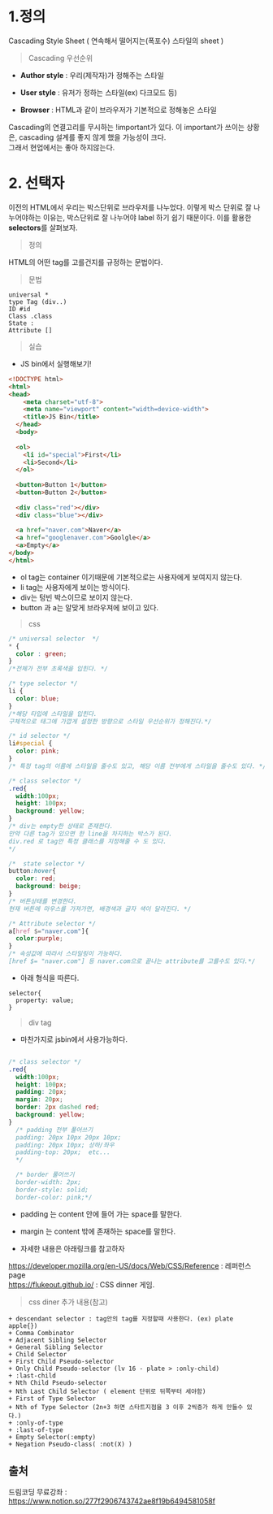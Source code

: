 # 1.정의
Cascading Style Sheet ( 연속해서 떨어지는(폭포수) 스타일의 sheet )

> Cascading 우선순위

+ **Author style** : 우리(제작자)가 정해주는 스타일

+ **User style**   : 유저가 정하는 스타일(ex) 다크모드 등)

+ **Browser**      : HTML과 같이 브라우저가 기본적으로 정해놓은 스타일

Cascading의 연결고리를 무시하는 !important가 있다. 이 important가 쓰이는 상황은, cascading 설계를 좋지 않게 했을 가능성이 크다.<br>
그래서 현업에서는 좋아 하지않는다.

# 2. 선택자
이전의 HTML에서 우리는 박스단위로 브라우저를 나누었다. 이렇게 박스 단위로 잘 나누어야하는 이유는, 박스단위로 잘 나누어야 label 하기 쉽기 때문이다.
이를 활용한 **selectors**를 살펴보자.

> 정의

HTML의 어떤 tag를 고를건지를 규정하는 문법이다.
> 문법
```
universal *
type Tag (div..)
ID #id
Class .class
State :
Attribute []
```
> 실습
+ JS bin에서 실행해보기!
```html
<!DOCTYPE html>
<html>
<head>
    <meta charset="utf-8">
    <meta name="viewport" content="width=device-width">
    <title>JS Bin</title>
  </head>
  <body>
    
  <ol>
    <li id="special">First</li>
    <li>Second</li>
  </ol>
    
  <button>Button 1</button>
  <button>Button 2</button>
    
  <div class="red"></div>
  <div class="blue"></div>
    
  <a href="naver.com">Naver</a>
  <a href="googlenaver.com">Goolgle</a>
  <a>Empty</a>
</body>
</html>
```
+ ol tag는 container 이기때문에 기본적으로는 사용자에게 보여지지 않는다.
+ li tag는 사용자에게 보이는 방식이다.
+ div는 텅빈 박스이므로 보이지 않는다.
+ button 과 a는 알맞게 브라우져에 보이고 있다.


> css 
```css
/* universal selector  */
* {
  color : green;
}
/*전체가 전부 초록색을 입힌다. */

/* type selector */
li {
  color: blue;
}
/*해당 타입에 스타일을 입힌다. 
구체적으로 태그에 가깝게 설정한 방향으로 스타일 우선순위가 정해진다.*/

/* id selector */
li#special {
  color: pink;
}
/* 특정 tag의 이름에 스타일을 줄수도 있고, 해당 이름 전부에게 스타일을 줄수도 있다. */

/* class selector */
.red{
  width:100px;
  height: 100px;
  background: yellow;
}
/* div는 empty한 상태로 존재한다.
만약 다른 tag가 있으면 한 line을 차지하는 박스가 된다.
div.red 로 tag안 특정 클래스를 지정해줄 수 도 있다.
*/

/*  state selector */
button:hover{
  color: red;
  background: beige;
}
/* 버튼상태를 변경한다.
현재 버튼에 마우스를 가져가면, 배경색과 글자 색이 달라진다. */

/* Attribute selector */
a[href $="naver.com"]{
  color:purple;
}
/* 속성값에 따라서 스타일링이 가능하다.
[href $= "naver.com"] 등 naver.com으로 끝나는 attribute를 고를수도 있다.*/
```
+ 아래 형식을 따른다.
```
selector{
  property: value;
} 
```

> div tag
+ 마찬가지로 jsbin에서 사용가능하다.
```css

/* class selector */
.red{
  width:100px;
  height: 100px;
  padding: 20px;
  margin: 20px;
  border: 2px dashed red;
  background: yellow;
}
  /* padding 전부 풀어쓰기
  padding: 20px 10px 20px 10px;
  padding: 20px 10px; 상하/좌우
  padding-top: 20px;  etc...
  */

  /* border 풀어쓰기
  border-width: 2px;
  border-style: solid;
  border-color: pink;*/
```
+ padding 는 content 안에 들어 가는 space를 말한다.

+ margin 는 content 밖에 존재하는 space를 말한다.

+ 자세한 내용은 아래링크를 참고하자

https://developer.mozilla.org/en-US/docs/Web/CSS/Reference  :  레퍼런스 page <br>
https://flukeout.github.io/         : CSS dinner 게임.

> css diner 추가 내용(참고)
```
+ descendant selector : tag안의 tag를 지정할때 사용한다. (ex) plate apple{})
+ Comma Combinator 
+ Adjacent Sibling Selector
+ General Sibling Selector
+ Child Selector
+ First Child Pseudo-selector
+ Only Child Pseudo-selector (lv 16 - plate > :only-child)
+ :last-child
+ Nth Child Pseudo-selector
+ Nth Last Child Selector ( element 단위로 뒤쪽부터 세야함)
+ First of Type Selector
+ Nth of Type Selector (2n+3 하면 스타트지점을 3 이후 2씩증가 하게 만들수 있다.)
+ :only-of-type
+ :last-of-type
+ Empty Selector(:empty)
+ Negation Pseudo-class( :not(X) )
```


## 출처 
드림코딩 무료강좌 : https://www.notion.so/277f2906743742ae8f19b6494581058f
